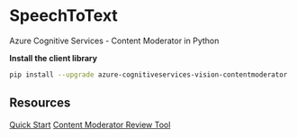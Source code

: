 # SpeechToText

Azure Cognitive Services - Content Moderator in Python

**Install the client library**

```bash
pip install --upgrade azure-cognitiveservices-vision-contentmoderator
```

## Resources

[Quick Start](https://docs.microsoft.com/en-us/azure/cognitive-services/content-moderator/quick-start)
[Content Moderator Review Tool](https://contentmoderator.cognitive.microsoft.com/)
